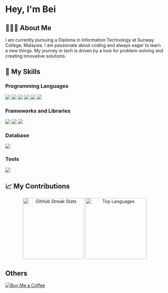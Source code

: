 # Hey, I'm Bei

## 🧑🏻‍💻 About Me
I am currently pursuing a Diploma in Information Technology at Sunway College, Malaysia. I am passionate about coding and always eager to learn a new things. My journey in tech is driven by a love for problem-solving and creating innovative solutions.

## 🚀 My Skills

### Programming Languages
<p>
  <img src="https://img.shields.io/badge/HTML5-E34F26?style=for-the-badge&logo=html5&logoColor=white" />
  <img src="https://img.shields.io/badge/CSS3-1572B6?style=for-the-badge&logo=css3&logoColor=white" />
  <img src="https://img.shields.io/badge/JavaScript-323330?style=for-the-badge&logo=javascript&logoColor=F7DF1E" />
  <img src="https://img.shields.io/badge/C%2B%2B-00599C?style=for-the-badge&logo=c%2B%2B&logoColor=white" />
  <img src="https://img.shields.io/badge/Java-ED8B00?style=for-the-badge&logo=java&logoColor=white" />
  <img src="https://img.shields.io/badge/PHP-777BB4?style=for-the-badge&logo=php&logoColor=white" />
</p>

### Frameworks and Libraries
<p>
  <img src="https://img.shields.io/badge/Node.js-339933?style=for-the-badge&logo=nodedotjs&logoColor=white" />
  <img src="https://img.shields.io/badge/React-20232A?style=for-the-badge&logo=react&logoColor=61DAFB" />
  <img src="https://img.shields.io/badge/Tailwind_CSS-38B2AC?style=for-the-badge&logo=tailwind-css&logoColor=white" />
</p>

### Database
<p>
  <img src="https://img.shields.io/badge/MySQL-00000F?style=for-the-badge&logo=mysql&logoColor=white" />
</p>

### Tools
<p>
  <img src="https://img.shields.io/badge/Visual_Studio_Code-0078D4?style=for-the-badge&logo=visual%20studio%20code&logoColor=white" />
</p>

## 📈 My Contributions

<p align="center">
  <img height="194em" src="https://github-readme-streak-stats.herokuapp.com?user=i4gs&theme=vue-dark&hide_border=true&date_format=M%20j%5B%2C%20Y%5D" alt="GitHub Streak Stats" />
  <img height="194em" src="https://github-readme-stats.vercel.app/api/top-langs/?username=i4gs&layout=compact&theme=cobalt&hide_border=true" alt="Top Languages" />
</p>

## Others

[![Buy Me a Coffee](https://img.shields.io/badge/Buy%20Me%20a%20Coffee-FF813F?style=for-the-badge&logo=coffee&logoColor=white)](https://payment.tngdigital.com.my/sc/bDLnNqwJ5X)
